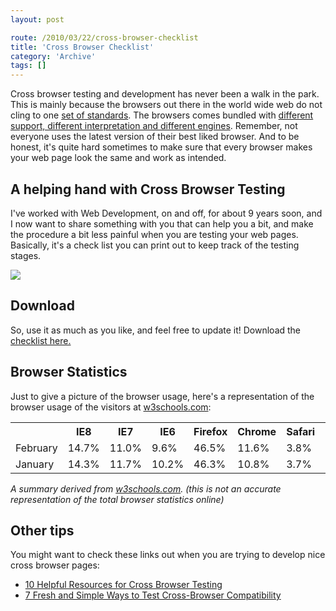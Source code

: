 ```yaml
---
layout: post

route: /2010/03/22/cross-browser-checklist
title: 'Cross Browser Checklist'
category: 'Archive'
tags: []
---
```


Cross browser testing and development has never been a walk in the park. This is
mainly because the browsers out there in the world wide web do not cling to one
<a class="ph" target="_blank" rel="noopener noreferrer" href="http://www.w3.org/standards/webdesign/">set
of standards</a>. The browsers comes bundled with
<a class="ph" target="_blank" rel="noopener noreferrer" href="http://en.wikipedia.org/wiki/Comparison_of_web_browsers">different
support, different interpretation and different engines</a>. Remember, not
everyone uses the latest version of their best liked browser. And to be honest,
it's quite hard sometimes to make sure that every browser makes your web page
look the same and work as intended.

## A helping hand with Cross Browser Testing

I've worked with Web Development, on and off, for about 9 years soon, and I now
want to share something with you that can help you a bit, and make the procedure
a bit less painful when you are testing your web pages. Basically, it's a check
list you can print out to keep track of the testing stages.

[![](/img/blog/imged8ad929e34f4b1f064b21c33d6c4f14.webp)](/img/blog/imged8ad929e34f4b1f064b21c33d6c4f14.webp)

## Download

So, use it as much as you like, and feel free to update it! Download the
<a class="ph" target="_blank" rel="noopener noreferrer" href="http://phun-ky.net/files/crossbrowserchecklist.pdf">checklist
here.</a>

## Browser Statistics

Just to give a picture of the browser usage, here's a representation of the
browser usage of the visitors at
[w3schools.com](http://w3schools.com):

<table class="table">
<tr class="">
    <th width="12%"></th>
    <th width="12%">IE8</th>
    <th width="12%">IE7</th>
    <th width="12%">IE6</th>
    <th width="12%">Firefox</th>
    <th width="12%">Chrome</th>
    <th width="12%">Safari</th>
    <th width="12%">Opera</th>
  </tr>
 <tr>
    <td>February</td>
    <td>14.7%</td>
    <td>11.0%</td>
    <td>9.6%</td>
    <td>46.5%</td>
    <td>11.6%</td>
    <td>3.8%</td>
    <td>2.1%</td>
  </tr>
 <tr>
    <td>January</td>
    <td>14.3%</td>
    <td>11.7%</td>
    <td>10.2%</td>
    <td>46.3%</td>
    <td>10.8%</td>
    <td>3.7%</td>
    <td>2.2%</td>
  </tr>

</table>

<em>A summary derived from
[w3schools.com](http://www.w3schools.com/browsers/browsers_stats.asp).
(this is not an accurate representation of the total browser statistics
online)</em>

## Other tips

You might want to check these links out when you are trying to develop nice
cross browser pages:

- <a class="ph" target="_blank" rel="noopener noreferrer" href="http://designm.ag/resources/cross-browser-testing/" rel="">10
  Helpful Resources for Cross Browser Testing</a>
- <a class="ph" target="_blank" rel="noopener noreferrer" href="http://freelancefolder.com/7-fresh-and-simple-ways-to-test-cross-browser-compatibility/" rel="">7
  Fresh and Simple Ways to Test Cross-Browser Compatibility</a>
